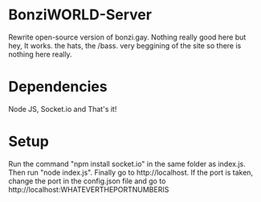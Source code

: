 # BonziWORLD-Server

Rewrite open-source version of bonzi.gay. Nothing really good here but hey, It works. the hats, the /bass. very beggining of the site so there is nothing here really.

# Dependencies

Node JS, Socket.io and That's it!

# Setup

Run the command "npm install socket.io" in the same folder as index.js. Then run "node index.js". Finally go to http://localhost. If the port is taken, change the port in the config.json file and go to http://localhost:WHATEVERTHEPORTNUMBERIS


